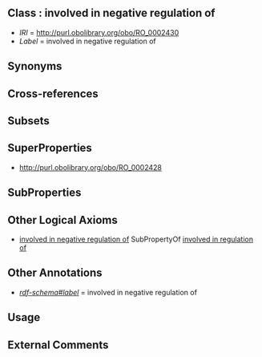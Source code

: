 
## Class : involved in negative regulation of

 * *IRI* = http://purl.obolibrary.org/obo/RO_0002430
 * *Label* = involved in negative regulation of

## Synonyms


## Cross-references


## Subsets


## SuperProperties

 * <http://purl.obolibrary.org/obo/RO_0002428>

## SubProperties


## Other Logical Axioms

 * [involved in negative regulation of](../../RO/30/RO_0002430.md) SubPropertyOf [involved in regulation of](../../RO/28/RO_0002428.md)

## Other Annotations

 * *[rdf-schema#label](../../el/rdf-schema#label.md)* = involved in negative regulation of

## Usage


## External Comments

